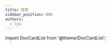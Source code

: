 ```yaml
---
title: 框架
sidebar_position: 600
authors:
  - lzw
---
```


import DocCardList from '@theme/DocCardList';

<DocCardList />

